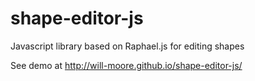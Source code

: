 # shape-editor-js

Javascript library based on Raphael.js for editing shapes

See demo at http://will-moore.github.io/shape-editor-js/
